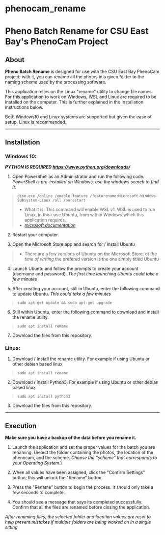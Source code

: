 # phenocam_rename

# Pheno Batch Rename for CSU East Bay's PhenoCam Project


## About

**Pheno Batch Rename** is designed for use with the CSU East Bay PhenoCam project; 
with it, you can rename all the photos in a given folder to 
the naming scheme used by the processing software.

This application relies on the Linux "rename" utility to change file names. For this application to work on Windows, WSL and Linux are required to be installed on the computer. This is further explained in the Installation instructions below.

Both Windows10 and Linux systems are supported but given the ease of setup, Linux is recommended.

---

## Installation



### Windows 10:


***PYTHON IS REQUIRED https://www.python.org/downloads/***

1. Open PowerShell as an Administrator and run the following code. *PowerShell is pre-installed on Windows, use the windows search to find it.*
>`dism.exe /online /enable-feature /featurename:Microsoft-Windows-Subsystem-Linux /all /norestart`
> * What it is: This command will enable WSL v1. WSL is used to run Linux, in this case Ubuntu, from within Windows which this application requires. 
> * *[microsoft documentation](https://docs.microsoft.com/en-us/windows/wsl/install-win10)*
    
2. Restart your computer.

3. Open the Microsoft Store app and search for / install Ubuntu
> * There are a few versions of Ubuntu on the Microsoft Store; *at the time of writing* the prefered version is the one simply titled Ubuntu

4. Launch Ubuntu and follow the prompts to create your account (username and password). *The first time launching Ubuntu could take a few minutes*

5. After creating your account, still in Ubuntu, enter the following command to update Ubuntu. *This could take a few minutes*
>`sudo apt-get update && sudo apt-get upgrade`

6. Still within Ubuntu, enter the following command to download and install the rename utility.
>`sudo apt install rename`

7. Download the files from this repository.

### Linux:

1. Download / Install the rename utility. For example if using Ubuntu or other debian based linux
> `sudo apt install rename`

2. Download / install Python3. For example if using Ubuntu or other debian based linux
> `sudo apt install python3`

3. Download the files from this repository.

---

## Execution

**Make sure you have a backup of the data before you rename it.**

1. Launch the application and set the proper values for the batch you are renaming. (Select the folder containing the photos, the location of the phenocam, and the scheme. *Choose the "scheme" that corresponds to your Operating System.*)  


2. When all values have been assigned, click the "Confirm Settings" button; this will unlock the "Rename" button.  

3. Press the "Rename" button to begin the process. It should only take a few seconds to complete.

4. You should see a message that says its completed successfully. Confirm that all the files are renamed before closing the application.

*After renaming files, the selected folder and location values are reset to help prevent mistakes if multiple folders are being worked on in a single sitting.*

